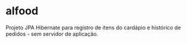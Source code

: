# alfood
Projeto JPA Hibernate para registro de itens do cardápio e histórico de pedidos - sem servidor de aplicação.
